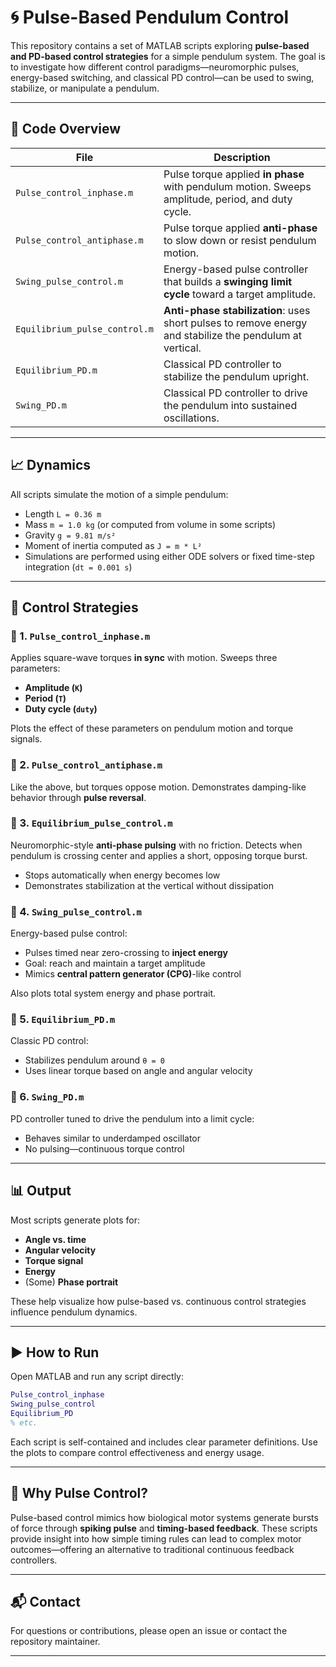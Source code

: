 
# 🌀 Pulse-Based Pendulum Control

This repository contains a set of MATLAB scripts exploring **pulse-based and PD-based control strategies** for a simple pendulum system. The goal is to investigate how different control paradigms—neuromorphic pulses, energy-based switching, and classical PD control—can be used to swing, stabilize, or manipulate a pendulum.

---

## 📂 Code Overview

| File | Description |
|------|-------------|
| `Pulse_control_inphase.m` | Pulse torque applied **in phase** with pendulum motion. Sweeps amplitude, period, and duty cycle. |
| `Pulse_control_antiphase.m` | Pulse torque applied **anti-phase** to slow down or resist pendulum motion. |
| `Swing_pulse_control.m` | Energy-based pulse controller that builds a **swinging limit cycle** toward a target amplitude. |
| `Equilibrium_pulse_control.m` | **Anti-phase stabilization**: uses short pulses to remove energy and stabilize the pendulum at vertical. |
| `Equilibrium_PD.m` | Classical PD controller to stabilize the pendulum upright. |
| `Swing_PD.m` | Classical PD controller to drive the pendulum into sustained oscillations. |

---

## 📈 Dynamics

All scripts simulate the motion of a simple pendulum:
- Length `L = 0.36 m`
- Mass `m = 1.0 kg` (or computed from volume in some scripts)
- Gravity `g = 9.81 m/s²`
- Moment of inertia computed as `J = m * L²`
- Simulations are performed using either ODE solvers or fixed time-step integration (`dt = 0.001 s`)

---

## 🧪 Control Strategies

### 🔁 1. `Pulse_control_inphase.m`
Applies square-wave torques **in sync** with motion. Sweeps three parameters:

- **Amplitude (`K`)**
- **Period (`T`)**
- **Duty cycle (`duty`)**

Plots the effect of these parameters on pendulum motion and torque signals.

### 🔁 2. `Pulse_control_antiphase.m`
Like the above, but torques oppose motion. Demonstrates damping-like behavior through **pulse reversal**.

### 🏁 3. `Equilibrium_pulse_control.m`
Neuromorphic-style **anti-phase pulsing** with no friction. Detects when pendulum is crossing center and applies a short, opposing torque burst.

- Stops automatically when energy becomes low
- Demonstrates stabilization at the vertical without dissipation

### 🧠 4. `Swing_pulse_control.m`
Energy-based pulse control:

- Pulses timed near zero-crossing to **inject energy**
- Goal: reach and maintain a target amplitude
- Mimics **central pattern generator (CPG)**-like control

Also plots total system energy and phase portrait.

### 🧮 5. `Equilibrium_PD.m`
Classic PD control:

- Stabilizes pendulum around `θ = 0`
- Uses linear torque based on angle and angular velocity

### 🧮 6. `Swing_PD.m`
PD controller tuned to drive the pendulum into a limit cycle:

- Behaves similar to underdamped oscillator
- No pulsing—continuous torque control

---

## 📊 Output

Most scripts generate plots for:

- **Angle vs. time**
- **Angular velocity**
- **Torque signal**
- **Energy**
- (Some) **Phase portrait**

These help visualize how pulse-based vs. continuous control strategies influence pendulum dynamics.

---

## ▶️ How to Run

Open MATLAB and run any script directly:

```matlab
Pulse_control_inphase
Swing_pulse_control
Equilibrium_PD
% etc.
````

Each script is self-contained and includes clear parameter definitions. Use the plots to compare control effectiveness and energy usage.

---

## 🧠 Why Pulse Control?

Pulse-based control mimics how biological motor systems generate bursts of force through **spiking pulse** and **timing-based feedback**. These scripts provide insight into how simple timing rules can lead to complex motor outcomes—offering an alternative to traditional continuous feedback controllers.

---

## 📬 Contact

For questions or contributions, please open an issue or contact the repository maintainer.

---

